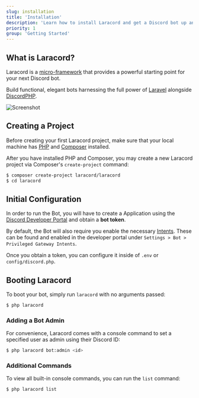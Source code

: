 ```yaml
---
slug: installation
title: 'Installation'
description: 'Learn how to install Laracord and get a Discord bot up and running in just a few steps.'
priority: 1
group: 'Getting Started'
---
```


## What is Laracord?

Laracord is a [micro-framework](https://github.com/laracord/framework) that provides a powerful starting point for your next Discord bot.

Build functional, elegant bots harnessing the full power of [Laravel](https://laravel.com/) alongside [DiscordPHP](https://github.com/discord-php/DiscordPHP).

![Screenshot](/images/laracord-cli.png)

## Creating a Project

Before creating your first Laracord project, make sure that your local machine has [PHP](https://secure.php.net/manual/en/install.php) and [Composer](https://getcomposer.org/download/) installed.

After you have installed PHP and Composer, you may create a new Laracord project via Composer's `create-project` command:

```sh
$ composer create-project laracord/laracord
$ cd laracord
```

## Initial Configuration

In order to run the Bot, you will have to create a Application using the [Discord Developer Portal](https://discord.com/developers/applications) and obtain a **bot token**.

By default, the Bot will also require you enable the necessary [Intents](https://discord.com/developers/docs/topics/gateway#gateway-intents). These can be found and enabled in the developer portal under `Settings > Bot > Privileged Gateway Intents`.

Once you obtain a token, you can configure it inside of `.env` or `config/discord.php`.

## Booting Laracord

To boot your bot, simply run `laracord` with no arguments passed:

```sh
$ php laracord
```

### Adding a Bot Admin

For convenience, Laracord comes with a console command to set a specified user as admin using their Discord ID:

```sh
$ php laracord bot:admin <id>
```

### Additional Commands

To view all built-in console commands, you can run the `list` command:

```sh
$ php laracord list
```
